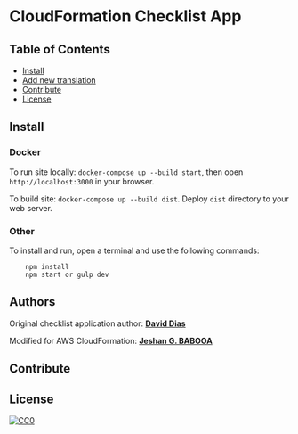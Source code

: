 # CloudFormation Checklist App

## Table of Contents

- [Install](#install)
- [Add new translation](#add-new-translation)
- [Contribute](#contribute)
- [License](#license)



## Install

### Docker
To run site locally: `docker-compose up --build start`, then open `http://localhost:3000` in your browser.

To build site: `docker-compose up --build dist`. Deploy `dist` directory to your web server.

### Other

To install and run, open a terminal and use the following commands:

```shell
    npm install
    npm start or gulp dev
```
## Authors

Original checklist application author:
**[David Dias](https://github.com/thedaviddias)**

Modified for AWS CloudFormation:
**[Jeshan G. BABOOA](https://github.com/jeshan)**

## Contribute

## License

[![CC0](https://i.creativecommons.org/p/zero/1.0/88x31.png)](https://creativecommons.org/publicdomain/zero/1.0/)
